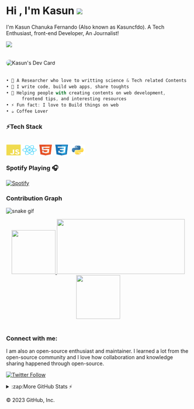 <!-- ### Hi 👋, I'm Kasun <img src="https://media.giphy.com/media/hvRJCLFzcasrR4ia7z/giphy.gif" width="25px"> 
![](https://visitor-badge.glitch.me/badge?page_id=kasuncfdo.kasuncfdo) -->
# Hi , I'm Kasun <img src="https://media.giphy.com/media/hvRJCLFzcasrR4ia7z/giphy.gif" width="25px"> 
<p> I'm Kasun Chanuka Fernando (Also known as Kasuncfdo). A Tech Enthusiast, front-end Developer, An Journalist!
</p>
<p><img src="https://visitcount.itsvg.in/api?id=kasuncfdo&label=Profile%20Views&color=12&icon=5&pretty=true"></p>
<br>
<img 
      alt="Kasun's Dev Card" height="300"
     style="border-radius:50px;"src="https://api.daily.dev/devcards/93a5425cf7ac43598f4efd2cb3a5b099.png?r=v8c" />
     
```js

• 🌱 A Researcher who love to writting science & Tech related Contents
• 👯 I write code, build web apps, share toughts
• 🤝 Helping people with creating contents on web development, 
      frontend tips, and interesting resources
• ⚡ Fun fact: I love to Build things on web
• ☕ Coffee Lover
```

<!-- <h3>🌎 Bio</h3>

```javascript
class Kasun {
  pronouns = "He" || "Him";
  skills = ["Git", "Web Development", "HTML5", "React", "js", "CSS", "Designing", "Content writing"];
  constructor(currentlyLearning) {
    this.skills.push(currentlyLearning);
  }
  get education() {
    return "Pursuing an Associate of Information Technology";
  }
}
let me = new Kasun("AWS");
```
 -->

<!-- <details>
  
  <summary> 🏆 GitHub Trophies</summary>
   <br/>
   
   <div align="center">

<p><img src="https://github-profile-trophy.vercel.app/?username=kasuncfdo">
      </p> </div>
   
</details>
 -->
 
### ⚡Tech Stack
<div><br>
  <img align="center" alt="kasuncfdo-Js" height="30" width="40" src="https://raw.githubusercontent.com/devicons/devicon/master/icons/javascript/javascript-plain.svg">
<!--   <img align="center" alt="kasuncfdo-Ts" height="30" width="40" src="https://raw.githubusercontent.com/devicons/devicon/master/icons/typescript/typescript-plain.svg"> -->
  <img align="center" alt="kasuncfdo-React" height="30" width="40" src="https://raw.githubusercontent.com/devicons/devicon/master/icons/react/react-original.svg">
  <img align="center" alt="kasuncfdo-HTML" height="30" width="40" src="https://raw.githubusercontent.com/devicons/devicon/master/icons/html5/html5-original.svg">
  <img align="center" alt="kasuncfdo-CSS" height="30" width="40" src="https://raw.githubusercontent.com/devicons/devicon/master/icons/css3/css3-original.svg">
  <img align="center" alt="kasuncfdo-Python" height="30" width="40" src="https://raw.githubusercontent.com/devicons/devicon/master/icons/python/python-original.svg">
   
<!--   <img align="center" alt="kasuncfdo-Csharp" height="30" width="40" src="https://raw.githubusercontent.com/devicons/devicon/master/icons/csharp/csharp-original.svg"> -->
   <br>

### Spotify Playing 🎧

[![Spotify](https://novatorem-kasuncfdo.vercel.app/api/spotify)](https://open.spotify.com/user/5c6aj47pk1n9c96yr85dyqkvz)

  
### Contribution Graph  
 <div>
<!-- <a href="https://www.instagram.com/kasun_c_fdo__/">
   <img align="left" alt="kasuncfdo | web" width="22px" src="https://github.com/gauravghongde/social-icons/blob/master/SVG/Color/Facebook.svg" />
</a>
<a href="https://twitter.com/kasuncfdo">
<img align="left" alt="kasuncfdo | Twitter" width="22px" src="https://github.com/gauravghongde/social-icons/blob/master/SVG/Color/Twitter.svg" />
</a>
<a href="https://www.facebook.com/kasunchanukafernando">
<img align="left" alt="kasuncfdo | Instragram | Fb" width="22px" src="https://github.com/gauravghongde/social-icons/blob/master/SVG/Color/Instagram.svg" />
</a>
<a href="https://github.com/kasuncfdo">
<img align="left" alt="kasuncfdo | Github" width="22px" src="https://github.com/gauravghongde/social-icons/blob/master/SVG/Color/Github.svg" />
</a>
<a href="https://twitter.com/kasuncfdo">
<img align="left" alt="kasuncfdo | Linkedin" width="22px" src="https://github.com/gauravghongde/social-icons/blob/master/SVG/Color/LinkedIN.svg" />
</a>
<a href="https://twitter.com/kasuncfdo">
<img align="left" alt="kasuncfdo | Web" width="22px" src="https://github.com/gauravghongde/social-icons/blob/master/SVG/Color/WWW.svg" />
</a> -->
    
![snake gif](https://github.com/kasuncfdo/kasuncfdo/blob/output/github-contribution-grid-snake.svg)
</div>
 
<div align="center">
<a href="https://github.com/kasuncfdo">
<img height="120" width="120" src="https://github-readme-stats.vercel.app/api/top-langs/?username=kasuncfdo&layout=compact&langs_count=7&theme=gotham"/>
<img height="150" width="350" src="https://github-readme-stats.vercel.app/api?username=kasuncfdo&show_icons=true&theme=gotham&include_all_commits=true&count_private=true"/>
<img height="120" width="120" src="https://github-readme-stats.vercel.app/api/top-langs/?username=kasuncfdo&layout=compact&langs_count=7&theme=gotham"/>
</a>
</div>
   
<br />



### Connect with me:
<p>I am also an open-source enthusiast and maintainer. I learned a lot from the open-source community and I love how collaboration and knowledge sharing happened through open-source.</p>

<!--a href="https://www.instagram.com/kasun_c_fdo__/">
  <img align="left" alt="Discord" width="22px" src="https://raw.githubusercontent.com/peterthehan/peterthehan/master/assets/discord.svg" />
</a>
<a href="https://twitter.com/kasuncfdo">
  <img align="left" alt="Twitter" width="22px" src="https://raw.githubusercontent.com/peterthehan/peterthehan/master/assets/twitter.svg" />
</a>
<a href="https://lk.linkedin.com/in/kcfernando">
  <img align="left" alt="LinkedIN" width="22px" src="https://raw.githubusercontent.com/peterthehan/peterthehan/master/assets/linkedin.svg" />
</a-->


[![Twitter Follow](https://img.shields.io/twitter/follow/kasuncfdo?color=1DA1F2&logo=twitter&style=for-the-badge)](https://twitter.com/intent/follow?original_referer=https%3A%2F%2Fgithub.com%2Fkasuncfdo&screen_name=kasuncfdo)

<details>
  
  <summary>:zap:More GitHub Stats ⚡</summary>
   <br/>
   
   <div align="center">
  
[![Top Langs](https://github-readme-stats.vercel.app/api/top-langs/?username=kasuncfdo)](https://github.com/anuraghazra/github-readme-stats)  

![GitHub streak stats](https://github-readme-streak-stats.herokuapp.com/?user=kasuncfdo)   
   
![GitHub Stats](https://github-readme-stats.vercel.app/api?username=kasuncfdo&theme=radical) 
  
![GitHub Activity Graph](https://activity-graph.herokuapp.com/graph?username=kasuncfdo)  
  
  <p align="center"> Grow in ❤ with Technology </p>
  


</details>

© 2023 GitHub, Inc.
